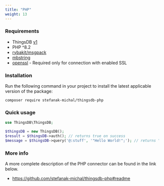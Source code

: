 ```yaml
---
title: "PHP"
weight: 13
---
```


### Requirements

- ThingsDB [v1](https://docs.thingsdb.io/v1/)
- PHP ^8.2
- [rybakit/msgpack](https://github.com/rybakit/msgpack.php)
- [mbstring](https://www.php.net/manual/en/book.mbstring.php)
- [openssl](https://www.php.net/manual/en/book.openssl.php) - Required only for connection with enabled SSL

### Installation

Run the following command in your project to install the latest applicable version of the package:

```
composer require stefanak-michal/thingsdb-php
```

### Quick usage

```php
use ThingsDB\ThingsDB;

$thingsDB = new ThingsDB();
$result = $thingsDB->auth(); // returns true on success
$message = $thingsDB->query('@:stuff', '"Hello World!";'); // returns "Hello World!"
```

### More info

A more complete description of the PHP connector can be found in the link below.

- https://github.com/stefanak-michal/thingsdb-php#readme

